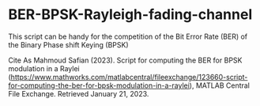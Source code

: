 # BER-BPSK-Rayleigh-fading-channel
This script can be handy for the competition of the Bit Error Rate (BER) of the Binary Phase shift Keying (BPSK)

Cite As
Mahmoud Safian (2023). Script for computing the BER for BPSK modulation in a Raylei (https://www.mathworks.com/matlabcentral/fileexchange/123660-script-for-computing-the-ber-for-bpsk-modulation-in-a-raylei), MATLAB Central File Exchange. Retrieved January 21, 2023.
